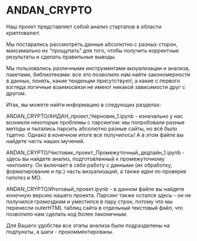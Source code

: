 # ANDAN_CRYPTO


Наш проект представляет собой анализ стартапов в области криптовалют. 

Мы постарались рассмотреть данные абсолютно с разных сторон, максимально их “прощупать” для того, чтобы получить корректные результаты и сделать правильные выводы. 

Мы пользовались различными инструментами визуализации и анализа, пакетами, библиотеками: все это позволило нам найти закономерности в данных, понять, какие тенденции присутствуют, а какие с первого взгляда логичные взаимосвязи не имеют никакой зависимости друг с другом.  

Итак, вы можете найти информацию в следующих разделах:

ANDAN_CRYPTO/АНДАН_проект_Черновик_1.ipynb - изначально у нас возникли некоторые проблемы с парсингом: мы попробовали разные методы и пытались парсить абсолютно разные сайты, но всё было тщетно. Однако в конечном итоге все получилось! А в этом файле вы найдете часть наших мучений. 

ANDAN_CRYPTO/Чистовик_проект_Промежуточный_дедлайн_1.ipynb - здесь вы найдете анализ, подготовленный к промежуточному чекпоинту. Он включает в себя работу с данными (их обработку, форматирование и пр.) часть визуализаций, а также идеи по проверке гипотез и МО.

ANDAN_CRYPTO/Итоговый_проект.ipynb - в данном файле вы найдете конечную версию нашего проекта. Парсинг также остался здесь - он не получился громоздким и уместился в пару строк, потому что мы перенесли outerHTML таблиц сайта в отдельный текстовый файл, что позволило нам сделать код более лаконичным. 

Для Вашего удобства все этапы анализа были подразделены на подпункты, а шаги -  прокомментированы.





